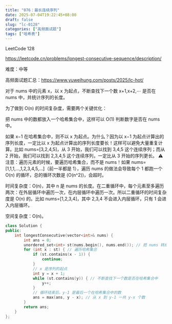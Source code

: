 ```yaml
---
title: "076：最长连续序列"
date: 2025-07-04T19:22:45+08:00
draft: false
slug: "lc-0128"
categories: ["高频面试题"]
tags: ["哈希表"]
---
```


LeetCode 128

https://leetcode.cn/problems/longest-consecutive-sequence/description/

难度：中等

高频面试题汇总：https://www.yuweihung.com/posts/2025/lc-hot/

对于 nums 中的元素 x，以 x 为起点，不断查找下一个数 x+1,x+2,⋯ 是否在 nums 中，并统计序列的长度。

为了做到 O(n) 的时间复杂度，需要两个关键优化：

把 nums 中的数都放入一个哈希集合中，这样可以 O(1) 判断数字是否在 nums 中。

如果 x−1 在哈希集合中，则不以 x 为起点。为什么？因为以 x−1 为起点计算出的序列长度，一定比以 x 为起点计算出的序列长度要长！这样可以避免大量重复计算。比如 nums=[3,2,4,5]，从 3 开始，我们可以找到 3,4,5 这个连续序列；而从 2 开始，我们可以找到 2,3,4,5 这个连续序列，一定比从 3 开始的序列更长。
⚠ 注意：遍历元素的时候，要遍历哈希集合，而不是 nums！如果 nums=[1,1,1,…,1,2,3,4,5,…]（前一半都是 1），遍历 nums 的做法会导致每个 1 都跑一个 O(n) 的循环，总的循环次数是 \(O(n^2)\)，会超时。

时间复杂度：O(n)，其中 n 是 nums 的长度。在二重循环中，每个元素至多遍历两次：在外层循环中遍历一次，在内层循环中遍历一次。所以二重循环的时间复杂度是 O(n) 的。比如 nums=[1,2,3,4]，其中 2,3,4 不会进入内层循环，只有 1 会进入内层循环。

空间复杂度：O(n)。

<!--more-->

```cpp
class Solution {
public:
    int longestConsecutive(vector<int>& nums) {
        int ans = 0;
        unordered_set<int> st(nums.begin(), nums.end()); // 把 nums 转成哈希集合
        for (int x : st) { // 遍历哈希集合
            if (st.contains(x - 1)) {
                continue;
            }
            // x 是序列的起点
            int y = x + 1;
            while (st.contains(y)) { // 不断查找下一个数是否在哈希集合中
                y++;
            }
            // 循环结束后，y-1 是最后一个在哈希集合中的数
            ans = max(ans, y - x); // 从 x 到 y-1 一共 y-x 个数
        }
        return ans;
    }
};
```
